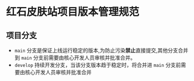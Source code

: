 # 红石皮肤站项目版本管理规范

## 项目分支
 - `main` 分支是保证上线运行稳定的版本,为防止污染**禁止**直接提交,其他分支合并到 `main` 分支前需要由核心开发人员审核并批准合并。 
 - `develop` 持续开发分支，当该分支版本趋于稳定时，将合并进 `main` 分支前需要由核心开发人员审核并批准合并
